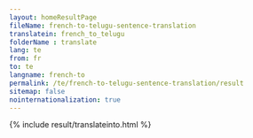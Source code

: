 ```yaml
---
layout: homeResultPage
fileName: french-to-telugu-sentence-translation
translatein: french_to_telugu
folderName : translate
lang: te
from: fr
to: te
langname: french-to
permalink: /te/french-to-telugu-sentence-translation/result
sitemap: false
nointernationalization: true
---
```

{% include result/translateinto.html %}

<script src="/js/result/translation.js" data-foldername="{{page.folderName}}" data-lang="{{page.lang}}"></script>
